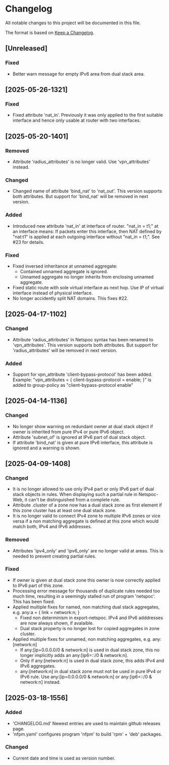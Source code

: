 # Changelog

All notable changes to this project will be documented in this file.

The format is based on [Keep a Changelog](https://keepachangelog.com/en/1.1.0/).

## [Unreleased]

### Fixed

- Better warn message for empty IPv6 area from dual stack area.

## [2025-05-26-1321]

### Fixed

- Fixed attribute 'nat_in'.
  Previously it was only applied to the first suitable interface
  and hence only usable at router with two interfaces.

## [2025-05-20-1401]

### Removed

- Attribute 'radius_attributes' is no longer valid.
  Use 'vpn_attributes' instead.

### Changed

- Changed name of attribute 'bind_nat' to 'nat_out'.
  This version supports both attributes.
  But support for 'bind_nat' will be removed in next version.

### Added

- Introduced new attribute 'nat_in' at interface of router.
  "nat_in = t1;" at an interface means:
  If packets enter this interface, then NAT defined by "nat:t1"
  is applied at each outgoing interface without "nat_in = t1;".
  See #23 for details.

### Fixed

- Fixed inversed inheritance at unnamed aggregate:
    - Contained unnamed aggregate is ignored.
    - Unnamed aggregate no longer inherits from enclosing unnamed aggregate.
- Fixed static route with sole virtual interface as next hop.
  Use IP of virtual interface instead of physical interface.
- No longer accidently split NAT domains. This fixes #22.

## [2025-04-17-1102]

### Changed

- Attribute 'radius_attributes' in Netspoc syntax has been renamed to
  'vpn_attributes'.
  This version supports both attributes.
  But support for 'radius_attributes' will be removed in next version.

### Added

- Support for vpn_attribute 'client-bypass-protocol' has been added.
  Example:
  "vpn_attributes = { client-bypass-protocol = enable; }"
  is added to group-policy as
  "client-bypass-protocol enable"

## [2025-04-14-1136]

### Changed

- No longer show warning on redundant owner at dual stack object
  if owner is inherited from pure IPv4 or pure IPv6 object.
- Attribute 'subnet_of' is ignored at IPv6 part of dual stack object.
- If attribute 'bind_nat' is given at pure IPv6 interface,
  this attribute is ignored and a warning is shown.

## [2025-04-09-1408]

### Changed

- It is no longer allowed to use only IPv4 part or only IPv6 part of
  dual stack objects in rules. When displaying such a partial rule in
  Netspoc-Web, it can't be distinguished from a complete rule.
- Attribute .cluster of a zone now has a dual stack zone as first element
  if this zone cluster has at least one dual stack zone.
- It is no longer valid to connect IPv4 zone to multiple IPv6 zones
  or vice versa if a non matching aggregate is defined at this zone
  which would match both, IPv4 and IPv6 addresses.

### Removed

- Attributes 'ipv4_only' and 'ipv6_only' are no longer valid at areas.
  This is needed to prevent creating partial rules.

### Fixed

- If owner is given at dual stack zone this owner is now correctly
  applied to IPv6 part of this zone.
- Processing error message for thousands of duplicate rules needed too
  much time, resulting in a seemingly stalled run of program
  'netspoc'. This has been fixed.
- Applied multiple fixes for named, non matching dual stack aggregates,
  e.g. any:a = { link = network:n; }
    - Fixed non determinism in export-netspoc.
      IPv4 and IPv6 adddresses are now always shown, if avalaible.
    - Dual stack property is no longer lost for copied aggregates
      in zone cluster.
- Applied multiple fixes for unnamed, non matching aggregates,
  e.g. any:[network:n]
    - If any:[ip=0.0.0.0/0 & network:n] is used in dual stack zone,
      this no longer implicitly adds an any:[ip6=::/0 & network:n].
    - Only if any:[network:n] is used in dual stack zone,
      this adds IPv4 and IPv6 aggregates.
    - any:[network:n] in dual stack zone must not be used
      in pure IPv4 or IPv6 rule.
      Use any:[ip=0.0.0.0/0 & network:n]
      or any:[ip6=::/0 & network:n] instead.

## [2025-03-18-1556]

### Added

- 'CHANGELOG.md'
  Newest entries are used to maintain github releases page.
- 'nfpm.yaml'
  configures program 'nfpm' to build 'rpm' + 'deb' packages.

### Changed

- Current date and time is used as version number.
